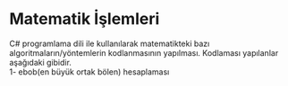# Matematik İşlemleri
C# programlama dili ile kullanılarak matematikteki bazı algoritmaların/yöntemlerin kodlanmasının yapılması. Kodlaması yapılanlar aşağıdaki gibidir.<br>
1- ebob(en büyük ortak bölen) hesaplaması
